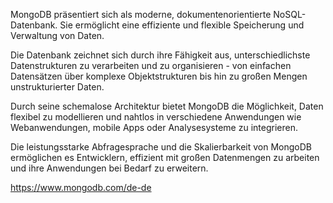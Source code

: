 
MongoDB präsentiert sich als moderne, dokumentenorientierte NoSQL-Datenbank. Sie ermöglicht eine effiziente und flexible Speicherung und Verwaltung von Daten.

Die Datenbank zeichnet sich durch ihre Fähigkeit aus, unterschiedlichste Datenstrukturen zu verarbeiten und zu organisieren - von einfachen Datensätzen über komplexe Objektstrukturen bis hin zu großen Mengen unstrukturierter Daten.

Durch seine schemalose Architektur bietet MongoDB die Möglichkeit, Daten flexibel zu modellieren und nahtlos in verschiedene Anwendungen wie Webanwendungen, mobile Apps oder Analysesysteme zu integrieren.

Die leistungsstarke Abfragesprache und die Skalierbarkeit von MongoDB ermöglichen es Entwicklern, effizient mit großen Datenmengen zu arbeiten und ihre Anwendungen bei Bedarf zu erweitern.

https://www.mongodb.com/de-de
